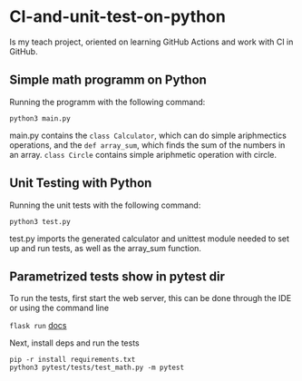 # CI-and-unit-test-on-python  

Is my teach project, oriented on learning GitHub Actions and work with CI in GitHub.
  
## Simple math programm on Python  
Running the programm with the following command:  

```python3 main.py```  

main.py contains the ```class Calculator```, which can do simple ariphmectics operations, and the ```def array_sum```, which finds the sum of the numbers in an array. ```class Circle``` contains simple ariphmetic operation with circle.

## Unit Testing with Python

Running the unit tests with the following command:

```python3 test.py```

test.py imports the generated calculator and unittest module needed to set up and run tests, as well as the array_sum function.

## Parametrized tests show in pytest dir
To run the tests, first start the web server, this can be done through the IDE or using the command line 

```flask run```   [docs](https://flask.palletsprojects.com/en/2.0.x/quickstart/#routing)

Next, install deps and run the tests

```
pip -r install requirements.txt
python3 pytest/tests/test_math.py -m pytest
```
